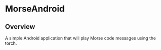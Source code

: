 # MorseAndroid

## Overview

A simple Android application that will play Morse code messages using the torch.
